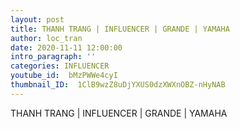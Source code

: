 ```yaml
---
layout: post
title: THANH TRANG | INFLUENCER | GRANDE | YAMAHA
author: loc_tran
date: 2020-11-11 12:00:00
intro_paragraph: ''
categories: INFLUENCER
youtube_id:  bMzPWWe4cyI
thumbnail_ID:  1ClB9wzZ8uDjYXUS0dzXWXnOBZ-nHyNAB
---
```

THANH TRANG | INFLUENCER | GRANDE | YAMAHA
